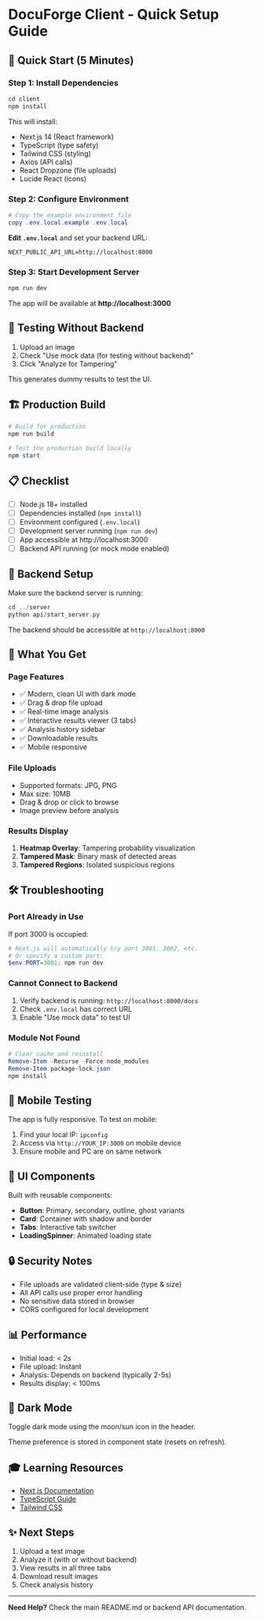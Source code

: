 # DocuForge Client - Quick Setup Guide

## 🚀 Quick Start (5 Minutes)

### Step 1: Install Dependencies

```powershell
cd client
npm install
```

This will install:

- Next.js 14 (React framework)
- TypeScript (type safety)
- Tailwind CSS (styling)
- Axios (API calls)
- React Dropzone (file uploads)
- Lucide React (icons)

### Step 2: Configure Environment

```powershell
# Copy the example environment file
copy .env.local.example .env.local
```

**Edit `.env.local`** and set your backend URL:

```env
NEXT_PUBLIC_API_URL=http://localhost:8000
```

### Step 3: Start Development Server

```powershell
npm run dev
```

The app will be available at **http://localhost:3000**

## 🧪 Testing Without Backend

1. Upload an image
2. Check "Use mock data (for testing without backend)"
3. Click "Analyze for Tampering"

This generates dummy results to test the UI.

## 🏗️ Production Build

```powershell
# Build for production
npm run build

# Test the production build locally
npm start
```

## 📋 Checklist

- [ ] Node.js 18+ installed
- [ ] Dependencies installed (`npm install`)
- [ ] Environment configured (`.env.local`)
- [ ] Development server running (`npm run dev`)
- [ ] App accessible at http://localhost:3000
- [ ] Backend API running (or mock mode enabled)

## 🔗 Backend Setup

Make sure the backend server is running:

```powershell
cd ../server
python api/start_server.py
```

The backend should be accessible at `http://localhost:8000`

## 🎯 What You Get

### Page Features

- ✅ Modern, clean UI with dark mode
- ✅ Drag & drop file upload
- ✅ Real-time image analysis
- ✅ Interactive results viewer (3 tabs)
- ✅ Analysis history sidebar
- ✅ Downloadable results
- ✅ Mobile responsive

### File Uploads

- Supported formats: JPG, PNG
- Max size: 10MB
- Drag & drop or click to browse
- Image preview before analysis

### Results Display

1. **Heatmap Overlay**: Tampering probability visualization
2. **Tampered Mask**: Binary mask of detected areas
3. **Tampered Regions**: Isolated suspicious regions

## 🛠️ Troubleshooting

### Port Already in Use

If port 3000 is occupied:

```powershell
# Next.js will automatically try port 3001, 3002, etc.
# Or specify a custom port:
$env:PORT=3001; npm run dev
```

### Cannot Connect to Backend

1. Verify backend is running: `http://localhost:8000/docs`
2. Check `.env.local` has correct URL
3. Enable "Use mock data" to test UI

### Module Not Found

```powershell
# Clear cache and reinstall
Remove-Item -Recurse -Force node_modules
Remove-Item package-lock.json
npm install
```

## 📱 Mobile Testing

The app is fully responsive. To test on mobile:

1. Find your local IP: `ipconfig`
2. Access via `http://YOUR_IP:3000` on mobile device
3. Ensure mobile and PC are on same network

## 🎨 UI Components

Built with reusable components:

- **Button**: Primary, secondary, outline, ghost variants
- **Card**: Container with shadow and border
- **Tabs**: Interactive tab switcher
- **LoadingSpinner**: Animated loading state

## 🔒 Security Notes

- File uploads are validated client-side (type & size)
- All API calls use proper error handling
- No sensitive data stored in browser
- CORS configured for local development

## 📊 Performance

- Initial load: < 2s
- File upload: Instant
- Analysis: Depends on backend (typically 2-5s)
- Results display: < 100ms

## 🌙 Dark Mode

Toggle dark mode using the moon/sun icon in the header.

Theme preference is stored in component state (resets on refresh).

## 🎓 Learning Resources

- [Next.js Documentation](https://nextjs.org/docs)
- [TypeScript Guide](https://www.typescriptlang.org/docs)
- [Tailwind CSS](https://tailwindcss.com/docs)

## ✨ Next Steps

1. Upload a test image
2. Analyze it (with or without backend)
3. View results in all three tabs
4. Download result images
5. Check analysis history

---

**Need Help?** Check the main README.md or backend API documentation.
